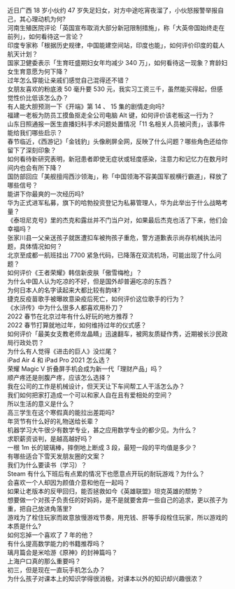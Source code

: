 近日广西 18 岁小伙约 47 岁失足妇女，对方中途吃宵夜溜了，小伙怒报警举报自己，其心理动机为何?  
河南生殖医院评论「英国宣布取消大部分新冠限制措施」，称「大英帝国始终走在前列」，如何看待这一言论？  
印度专家称「根据历史规律，中国能建空间站，印度也能」，如何评价印度的载人航天计划？  
国家卫健委表示「生育旺盛期妇女年均减少 340 万」，如何看待这一现象？育龄妇女生育意愿为何下降？  
过年怎么穿能让亲戚们感觉自己混得还不错？  
女朋友喜欢的粉底液 50 毫升要 530 元，我实习工资三千，虽然能买得起，但感觉性价比低该怎么办？  
有人能大胆预测一下《开端》第 14 、 15 集的剧情走向吗?  
福建一老板为防员工摸鱼抠走全公司电脑 Alt 键，如何评价该老板这一行为？  
山东日照通报一医生直播妇科手术问题处置情况「11 名相关人员被问责」，该事件能给我们哪些启示？  
春节临近，《西游记》「金钱豹」头像刷屏全网，反映了什么问题？哪些角色还给你留下了深刻印象？  
如何看待新研究表明，新冠患者即使无症状或轻度感染，注意力和记忆力在数月时间内也会有所下降？  
国防部回应「美舰擅闯西沙领海」，称「中国领海不容美国军舰横行霸道」，释放了哪些信号？  
能讲下你最爽的一次经历吗?  
华为正式进军私募，旗下的哈勃投资登记为私募管理人，华为此举出于什么战略考量？  
《泰坦尼克号》里的杰克和露丝并不门当户对，如果最后杰克也活了下来，他们会幸福吗？  
张家川县一父亲送孩子就医遭扣车被拘孩子重危，警方道歉表示尚存机械执法问题，具体情况如何？  
北京至成都一航班挂出 7700 紧急代码，已降落在双流机场，可能出现了什么问题？  
如何评价《王者荣耀》韩信新皮肤「傲雪梅枪」？  
为什么中国人认为吃凉的不好，但是国外却普遍吃凉的东西？  
为何日本人的名字读起来大都比较有韵味?  
捷克反疫苗歌手被曝故意染疫后死亡，如何评价这位歌手的行为？  
《水浒传》中为什么很多人都喜欢用朴刀？  
2022 春节在北京过年有什么好玩的地方推荐？  
2022 春节打算就地过年，如何维持过年的仪式感？  
如何评价「最美女支教老师龙晶睛」迅速翻车，被网友质疑作秀，近期被长沙民政局行政处罚？  
为什么有人觉得《进击的巨人》没烂尾？  
iPad Air 4 和 iPad Pro 2021 怎么选？  
荣耀 Magic V 折叠屏手机会成为新一代「理财产品」吗？  
顺产疼还是剖腹产疼，应该怎么选择？  
我在公司的工作是机械设计，但天天让下车间帮工人干活怎么办？  
我们如何把家打造成一个可以和家人自在且有爱相处的空间？  
所以生活的意义是什么？  
高三学生在这个寒假真的能拉出差距吗?  
年货节有什么好的礼物送给长辈？  
机器学习大牛很少有数学专业，甚之应用数学专业的都少见。为什么？  
求职薪资谈判，是越高越好吗？  
一根 1m 长的玻璃棒，摔倒地上断成 3 段，最短一段的平均值是多少？  
有哪些适合下雪天发朋友圈的文案？  
我们为什么要读书（学习）？  
Steam 有什么下班后有点累的情况下也愿意点开玩的耐玩游戏？为什么？  
会喜欢一个人却因为颜值介意和他在一起吗？  
如果让老版本的反甲回归，能否拯救如今《英雄联盟》坦克英雄的颓势？  
想要做一个对孩子负责任的好妈妈，是不是就要舍弃一些自己的追求，更以孩子为重，把自己放进角落里?  
游戏为了栓住玩家而故意放慢游戏节奏，用充钱、肝等手段栓住玩家，所以游戏的本质是什么?  
如何忘掉一个喜欢了 7 年的他？  
有什么提高数学能力的书籍推荐吗？  
璃月篇会是米哈游《原神》的封神篇吗？  
上海户口真的那么重要吗？  
初三，但是现在一直玩手机怎么办？  
为什么孩子对课本上的知识学得很消极，对课本以外的知识却兴趣很浓？  
